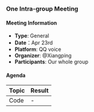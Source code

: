 ### One Intra-group Meeting

#### Meeting Information
- **Type**: General
- **Date**：Apr 23rd
- **Platform**: QQ voice
- **Organizer**: @Xiangping
- **Participants**: Our whole group

#### Agenda
|Topic|Result|
|-|-|
|Code|-|
